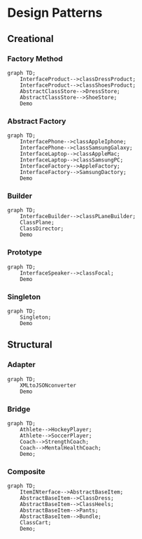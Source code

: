 # Design Patterns
## Creational
### Factory Method

```mermaid
graph TD;
    InterfaceProduct-->classDressProduct;
    InterfaceProduct-->classShoesProduct;
    AbstractClassStore-->DressStore;
    AbstractClassStore-->ShoeStore;
    Demo
```
### Abstract Factory

```mermaid
graph TD;
    InterfacePhone-->classAppleIphone;
    InterfacePhone-->classSamsungGalaxy;
    InterfaceLaptop-->classAppleMac;
    InterfaceLaptop-->classSamsungPC;
    InterfaceFactory-->AppleFactory;
    InterfaceFactory-->SamsungDactory;
    Demo
```

### Builder

```mermaid
graph TD;
    InterfaceBuilder-->classPLaneBuilder;
    ClassPlane;
    ClassDirector;
    Demo
```

### Prototype
```mermaid
graph TD;
    InterfaceSpeaker-->classFocal;
    Demo
```
### Singleton
```mermaid
graph TD;
    Singleton;
    Demo
```

## Structural 
### Adapter
```mermaid
graph TD;
    XMLtoJSONconverter
    Demo
```

### Bridge
```mermaid
graph TD;
    Athlete-->HockeyPlayer;
    Athlete-->SoccerPlayer;
    Coach-->StrengthCoach;
    Coach-->MentalHealthCoach;
    Demo;
```

### Composite
```mermaid
graph TD;
    ItemINterface-->AbstractBaseItem;
    AbstractBaseItem-->ClassDress;
    AbstractBaseItem-->ClassHeels;
    AbstractBaseItem-->Pants;
    AbstractBaseItem-->Bundle;
    ClassCart;
    Demo;
```
 


